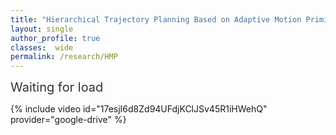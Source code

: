 ```yaml
---
title: "Hierarchical Trajectory Planning Based on Adaptive Motion Primitives and Bilevel Corridor"
layout: single
author_profile: true
classes:  wide
permalink: /research/HMP
---
```


<!-- 动态的出现Waiting for load... -->
<head>
    <meta charset="UTF-8">
    <meta name="viewport" content="width=device-width, initial-scale=1.0">
    <title>Waiting for Load</title>
    <style>
        #loading-message {
            font-size: 20px;
            color: #333;
            white-space: nowrap; /* 确保文本不换行 */
            overflow: hidden; /* 隐藏超出容器的内容 */
        }
    </style>
</head>
<body>

<div id="loading-message">Waiting for load<span id="dots"></span></div>

<!-- Your page content goes here -->

<script>
    document.addEventListener('DOMContentLoaded', function () {
        animateDots();
    });

    function animateDots() {
        var dotsElement = document.getElementById('dots');
        var dots = '...';
        var count = 0;

        // 逐个显示点
        setInterval(function () {
            dotsElement.textContent += dots.charAt(count);
            count = (count + 1) % dots.length;
        }, 700); // 500ms 间隔，可以根据需要调整这个值
    }

    // 在3秒后替换文字为 "111"
    setTimeout(function () {
        document.getElementById('loading-message').innerHTML = '&nbsp;';
    }, 2800);
</script>

</body>

{% include video id="17esjI6d8Zd94UFdjKClJSv45R1iHWehQ" provider="google-drive" %}